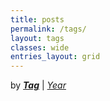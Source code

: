 ```yaml
---
title: posts
permalink: /tags/
layout: tags
classes: wide
entries_layout: grid
---
```


by [***Tag***](../tags) \| [*Year*](../year)